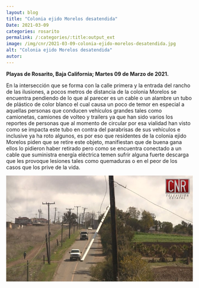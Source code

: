 ```yaml
---
layout: blog
title: "Colonia ejido Morelos desatendida"
Date: 2021-03-09
categories: rosarito
permalink: /:categories/:title:output_ext
image: /img/cnr/2021-03-09-colonia-ejido-morelos-desatendida.jpg
alt: "Colonia ejido Morelos desatendida"
autor:
---
```


**Playas de Rosarito, Baja California; Martes 09 de Marzo de 2021.** 

En la intersección que se forma con la calle primera y la entrada del rancho de las ilusiones, a pocos metros de distancia de la colonia Morelos se encuentra pendiendo de lo que al parecer es un cable o un alambre un tubo de plástico de color blanco el cual causa un poco de temor en especial a aquellas personas que conducen vehículos grandes tales como camionetas, camiones de volteo y trailers ya que han sido varios los reportes de personas que al momento de circular por esa vialidad han visto como se impacta este tubo en contra del parabrisas de sus vehículos e inclusive ya ha roto algunos, es por eso que residentes de la colonia ejido Morelos piden que se retire este objeto, manifiestan que de buena gana ellos lo pidieron haber retirado pero como se encuentra conectado a un cable que suministra energía eléctrica temen sufrir alguna fuerte descarga que les provoque lesiones tales como quemaduras o en el peor de los casos que los prive de la vida.

<div id="carouselExampleSlidesOnly" class="carousel slide" data-ride="carousel">
  <div class="carousel-inner">
    <div class="carousel-item active">
       <img class="d-block w-100" src="/img/cnr/2021-03-09-colonia-ejido-morelos-desatendida.jpg" loading="lazy"  alt="Colonia ejido Morelos desatendida">
    </div>
  </div>
</div>
